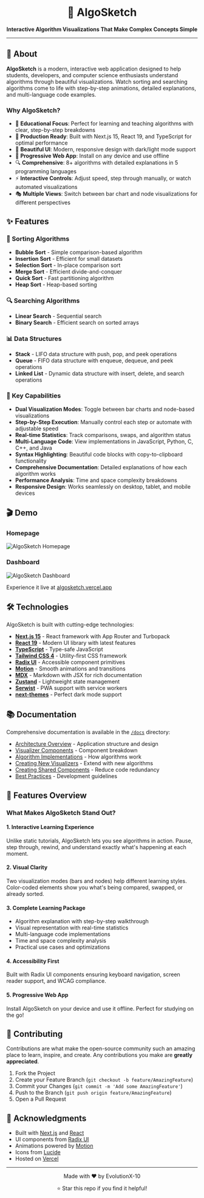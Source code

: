 <div align="center">
  <h1>🎨 AlgoSketch</h1>
  <p><strong>Interactive Algorithm Visualizations That Make Complex Concepts Simple</strong></p>
</div>

---

## 📖 About

**AlgoSketch** is a modern, interactive web application designed to help students, developers, and computer science enthusiasts understand algorithms through beautiful visualizations. Watch sorting and searching algorithms come to life with step-by-step animations, detailed explanations, and multi-language code examples.

### Why AlgoSketch?

- 🎯 **Educational Focus**: Perfect for learning and teaching algorithms with clear, step-by-step breakdowns
- 🚀 **Production Ready**: Built with Next.js 15, React 19, and TypeScript for optimal performance
- 🎨 **Beautiful UI**: Modern, responsive design with dark/light mode support
- 📱 **Progressive Web App**: Install on any device and use offline
- 🔍 **Comprehensive**: 8+ algorithms with detailed explanations in 5 programming languages
- ⚡ **Interactive Controls**: Adjust speed, step through manually, or watch automated visualizations
- 🎭 **Multiple Views**: Switch between bar chart and node visualizations for different perspectives

## ✨ Features

### 🔄 Sorting Algorithms
- **Bubble Sort** - Simple comparison-based algorithm
- **Insertion Sort** - Efficient for small datasets
- **Selection Sort** - In-place comparison sort
- **Merge Sort** - Efficient divide-and-conquer
- **Quick Sort** - Fast partitioning algorithm
- **Heap Sort** - Heap-based sorting

### 🔍 Searching Algorithms
- **Linear Search** - Sequential search
- **Binary Search** - Efficient search on sorted arrays

### 📊 Data Structures
- **Stack** - LIFO data structure with push, pop, and peek operations
- **Queue** - FIFO data structure with enqueue, dequeue, and peek operations
- **Linked List** - Dynamic data structure with insert, delete, and search operations

### 🎯 Key Capabilities
- **Dual Visualization Modes**: Toggle between bar charts and node-based visualizations
- **Step-by-Step Execution**: Manually control each step or automate with adjustable speed
- **Real-time Statistics**: Track comparisons, swaps, and algorithm status
- **Multi-Language Code**: View implementations in JavaScript, Python, C, C++, and Java
- **Syntax Highlighting**: Beautiful code blocks with copy-to-clipboard functionality
- **Comprehensive Documentation**: Detailed explanations of how each algorithm works
- **Performance Analysis**: Time and space complexity breakdowns
- **Responsive Design**: Works seamlessly on desktop, tablet, and mobile devices

## 🎬 Demo

### Homepage
![AlgoSketch Homepage](https://i.ibb.co/TMLbn3Cf/image.png)

### Dashboard
![AlgoSketch Dashboard](https://i.ibb.co/4R5c4N6X/image.png)

Experience it live at [algosketch.vercel.app](https://algosketch.vercel.app)

## 🛠️ Technologies

AlgoSketch is built with cutting-edge technologies:

- **[Next.js 15](https://nextjs.org/)** - React framework with App Router and Turbopack
- **[React 19](https://react.dev/)** - Modern UI library with latest features
- **[TypeScript](https://www.typescriptlang.org/)** - Type-safe JavaScript
- **[Tailwind CSS 4](https://tailwindcss.com/)** - Utility-first CSS framework
- **[Radix UI](https://www.radix-ui.com/)** - Accessible component primitives
- **[Motion](https://motion.dev/)** - Smooth animations and transitions
- **[MDX](https://mdxjs.com/)** - Markdown with JSX for rich documentation
- **[Zustand](https://zustand-demo.pmnd.rs/)** - Lightweight state management
- **[Serwist](https://serwist.pages.dev/)** - PWA support with service workers
- **[next-themes](https://github.com/pacocoursey/next-themes)** - Perfect dark mode support

## 📚 Documentation

Comprehensive documentation is available in the [`/docs`](/docs) directory:

- [Architecture Overview](/docs/architecture-overview.md) - Application structure and design
- [Visualizer Components](/docs/visualizer-components.md) - Component breakdown
- [Algorithm Implementations](/docs/algorithm-implementations.md) - How algorithms work
- [Creating New Visualizers](/docs/creating-new-visualizers.md) - Extend with new algorithms
- [Creating Shared Components](/docs/creating-shared-components.md) - Reduce code redundancy
- [Best Practices](/docs/best-practices.md) - Development guidelines

## 🎨 Features Overview

### What Makes AlgoSketch Stand Out?

#### 1. **Interactive Learning Experience**
Unlike static tutorials, AlgoSketch lets you see algorithms in action. Pause, step through, rewind, and understand exactly what's happening at each moment.

#### 2. **Visual Clarity**
Two visualization modes (bars and nodes) help different learning styles. Color-coded elements show you what's being compared, swapped, or already sorted.

#### 3. **Complete Learning Package**
- Algorithm explanation with step-by-step walkthrough
- Visual representation with real-time statistics
- Multi-language code implementations
- Time and space complexity analysis
- Practical use cases and optimizations

#### 4. **Accessibility First**
Built with Radix UI components ensuring keyboard navigation, screen reader support, and WCAG compliance.

#### 5. **Progressive Web App**
Install AlgoSketch on your device and use it offline. Perfect for studying on the go!

## 🤝 Contributing

Contributions are what make the open-source community such an amazing place to learn, inspire, and create. Any contributions you make are **greatly appreciated**.

1. Fork the Project
2. Create your Feature Branch (`git checkout -b feature/AmazingFeature`)
3. Commit your Changes (`git commit -m 'Add some AmazingFeature'`)
4. Push to the Branch (`git push origin feature/AmazingFeature`)
5. Open a Pull Request

## 🙏 Acknowledgments

- Built with [Next.js](https://nextjs.org/) and [React](https://react.dev/)
- UI components from [Radix UI](https://www.radix-ui.com/)
- Animations powered by [Motion](https://motion.dev/)
- Icons from [Lucide](https://lucide.dev/)
- Hosted on [Vercel](https://vercel.com/)
---

<div align="center">
  <p>Made with ❤️ by EvolutionX-10</p>
  <p>⭐ Star this repo if you find it helpful!</p>
</div>
